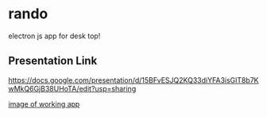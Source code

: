# rando
electron js app for desk top!

## Presentation Link

https://docs.google.com/presentation/d/15BFvESJQ2KQ33diYFA3isGlT8b7KwMkQ6GjB38UHoTA/edit?usp=sharing

[image of working app](/images/rando.png)
